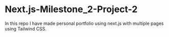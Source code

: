 # Next.js-Milestone_2-Project-2
In this repo I have made personal portfolio using next.js with multiple pages using Tailwind CSS.
